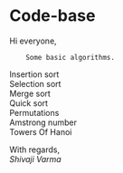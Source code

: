 Code-base
=========
Hi everyone,

		Some basic algorithms.

 Insertion sort  
 Selection sort  
 Merge sort  
 Quick sort  
 Permutations  
 Amstrong number  
 Towers Of Hanoi

With regards,  
_Shivaji Varma_
